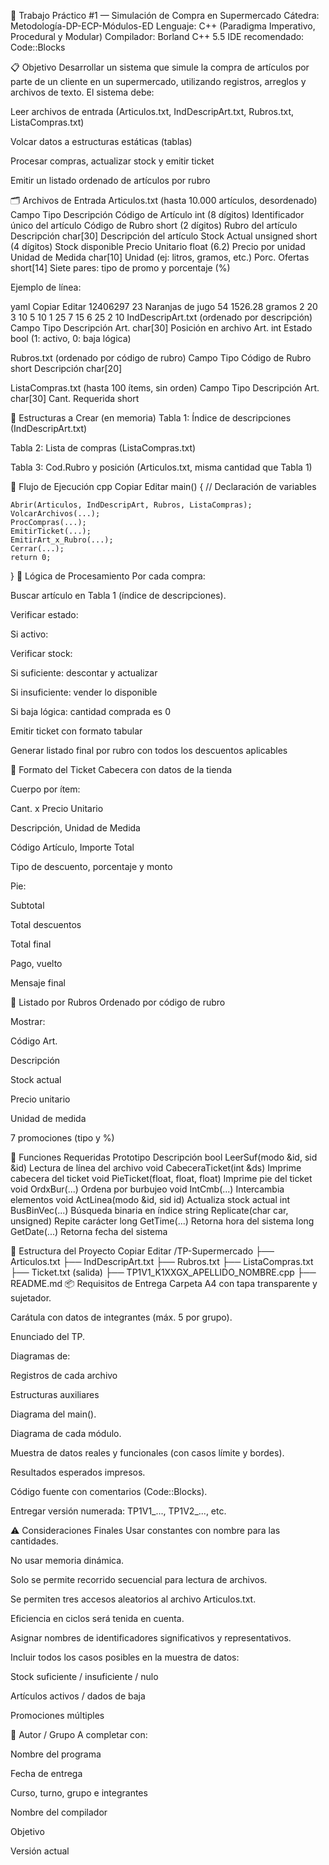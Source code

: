 🛒 Trabajo Práctico #1 — Simulación de Compra en Supermercado
Cátedra: Metodología-DP-ECP-Módulos-ED
Lenguaje: C++ (Paradigma Imperativo, Procedural y Modular)
Compilador: Borland C++ 5.5
IDE recomendado: Code::Blocks

📋 Objetivo
Desarrollar un sistema que simule la compra de artículos por parte de un cliente en un supermercado, utilizando registros, arreglos y archivos de texto. El sistema debe:

Leer archivos de entrada (Articulos.txt, IndDescripArt.txt, Rubros.txt, ListaCompras.txt)

Volcar datos a estructuras estáticas (tablas)

Procesar compras, actualizar stock y emitir ticket

Emitir un listado ordenado de artículos por rubro

🗂️ Archivos de Entrada
Articulos.txt (hasta 10.000 artículos, desordenado)
Campo	Tipo	Descripción
Código de Artículo	int (8 dígitos)	Identificador único del artículo
Código de Rubro	short (2 dígitos)	Rubro del artículo
Descripción	char[30]	Descripción del artículo
Stock Actual	unsigned short (4 dígitos)	Stock disponible
Precio Unitario	float (6.2)	Precio por unidad
Unidad de Medida	char[10]	Unidad (ej: litros, gramos, etc.)
Porc. Ofertas	short[14]	Siete pares: tipo de promo y porcentaje (%)

Ejemplo de línea:

yaml
Copiar
Editar
12406297  23 Naranjas de jugo                 54   1526.28 gramos     2 20 3 10 5 10 1 25 7 15 6 25 2 10 
IndDescripArt.txt (ordenado por descripción)
Campo	Tipo
Descripción Art.	char[30]
Posición en archivo Art.	int
Estado	bool (1: activo, 0: baja lógica)

Rubros.txt (ordenado por código de rubro)
Campo	Tipo
Código de Rubro	short
Descripción	char[20]

ListaCompras.txt (hasta 100 ítems, sin orden)
Campo	Tipo
Descripción Art.	char[30]
Cant. Requerida	short

🧱 Estructuras a Crear (en memoria)
Tabla 1: Índice de descripciones (IndDescripArt.txt)

Tabla 2: Lista de compras (ListaCompras.txt)

Tabla 3: Cod.Rubro y posición (Articulos.txt, misma cantidad que Tabla 1)

🔄 Flujo de Ejecución
cpp
Copiar
Editar
main() {
    // Declaración de variables
    
    Abrir(Articulos, IndDescripArt, Rubros, ListaCompras);
    VolcarArchivos(...);
    ProcCompras(...);
    EmitirTicket(...);
    EmitirArt_x_Rubro(...);
    Cerrar(...);
    return 0;
}
🧠 Lógica de Procesamiento
Por cada compra:

Buscar artículo en Tabla 1 (índice de descripciones).

Verificar estado:

Si activo:

Verificar stock:

Si suficiente: descontar y actualizar

Si insuficiente: vender lo disponible

Si baja lógica: cantidad comprada es 0

Emitir ticket con formato tabular

Generar listado final por rubro con todos los descuentos aplicables

🧾 Formato del Ticket
Cabecera con datos de la tienda

Cuerpo por ítem:

Cant. x Precio Unitario

Descripción, Unidad de Medida

Código Artículo, Importe Total

Tipo de descuento, porcentaje y monto

Pie:

Subtotal

Total descuentos

Total final

Pago, vuelto

Mensaje final

📑 Listado por Rubros
Ordenado por código de rubro

Mostrar:

Código Art.

Descripción

Stock actual

Precio unitario

Unidad de medida

7 promociones (tipo y %)

🧰 Funciones Requeridas
Prototipo	Descripción
bool LeerSuf(modo &id, sid &id)	Lectura de línea del archivo
void CabeceraTicket(int &ds)	Imprime cabecera del ticket
void PieTicket(float, float, float)	Imprime pie del ticket
void OrdxBur(...)	Ordena por burbujeo
void IntCmb(...)	Intercambia elementos
void ActLinea(modo &id, sid id)	Actualiza stock actual
int BusBinVec(...)	Búsqueda binaria en índice
string Replicate(char car, unsigned)	Repite carácter
long GetTime(...)	Retorna hora del sistema
long GetDate(...)	Retorna fecha del sistema

📁 Estructura del Proyecto
Copiar
Editar
/TP-Supermercado
├── Articulos.txt
├── IndDescripArt.txt
├── Rubros.txt
├── ListaCompras.txt
├── Ticket.txt (salida)
├── TP1V1_K1XXGX_APELLIDO_NOMBRE.cpp
├── README.md
📦 Requisitos de Entrega
Carpeta A4 con tapa transparente y sujetador.

Carátula con datos de integrantes (máx. 5 por grupo).

Enunciado del TP.

Diagramas de:

Registros de cada archivo

Estructuras auxiliares

Diagrama del main().

Diagrama de cada módulo.

Muestra de datos reales y funcionales (con casos límite y bordes).

Resultados esperados impresos.

Código fuente con comentarios (Code::Blocks).

Entregar versión numerada: TP1V1_..., TP1V2_..., etc.

⚠️ Consideraciones Finales
Usar constantes con nombre para las cantidades.

No usar memoria dinámica.

Solo se permite recorrido secuencial para lectura de archivos.

Se permiten tres accesos aleatorios al archivo Articulos.txt.

Eficiencia en ciclos será tenida en cuenta.

Asignar nombres de identificadores significativos y representativos.

Incluir todos los casos posibles en la muestra de datos:

Stock suficiente / insuficiente / nulo

Artículos activos / dados de baja

Promociones múltiples

📌 Autor / Grupo
A completar con:

Nombre del programa

Fecha de entrega

Curso, turno, grupo e integrantes

Nombre del compilador

Objetivo

Versión actual
